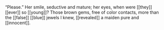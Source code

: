 “Please.” Her smile, seductive and mature; her eyes, when were [[they]] [[ever]] so [[young]]? Those brown gems, free of color contacts, more than the [[false]] [[blue]] jewels I knew, [[revealed]] a maiden pure and [[innocent]].